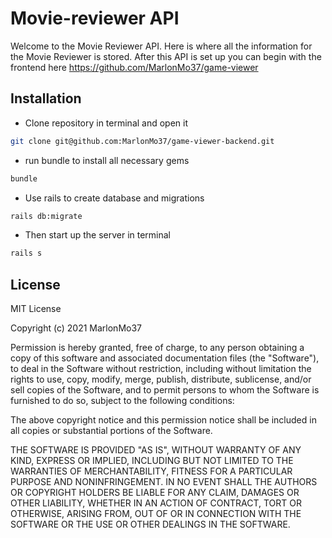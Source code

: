 # Movie-reviewer API

Welcome to the Movie Reviewer API. Here is where all the information for the Movie Reviewer is stored. After this API is set up you can begin with the frontend here https://github.com/MarlonMo37/game-viewer

## Installation

- Clone repository in terminal and open it 

```bash 
git clone git@github.com:MarlonMo37/game-viewer-backend.git
```

- run bundle to install all necessary gems

```bash
bundle
```

- Use rails to create database and migrations 

```bash
rails db:migrate
```

- Then start up the server in terminal

```bash
rails s
```

## License 

MIT License

Copyright (c) 2021 MarlonMo37

Permission is hereby granted, free of charge, to any person obtaining a copy
of this software and associated documentation files (the "Software"), to deal
in the Software without restriction, including without limitation the rights
to use, copy, modify, merge, publish, distribute, sublicense, and/or sell
copies of the Software, and to permit persons to whom the Software is
furnished to do so, subject to the following conditions:

The above copyright notice and this permission notice shall be included in all
copies or substantial portions of the Software.

THE SOFTWARE IS PROVIDED "AS IS", WITHOUT WARRANTY OF ANY KIND, EXPRESS OR
IMPLIED, INCLUDING BUT NOT LIMITED TO THE WARRANTIES OF MERCHANTABILITY,
FITNESS FOR A PARTICULAR PURPOSE AND NONINFRINGEMENT. IN NO EVENT SHALL THE
AUTHORS OR COPYRIGHT HOLDERS BE LIABLE FOR ANY CLAIM, DAMAGES OR OTHER
LIABILITY, WHETHER IN AN ACTION OF CONTRACT, TORT OR OTHERWISE, ARISING FROM,
OUT OF OR IN CONNECTION WITH THE SOFTWARE OR THE USE OR OTHER DEALINGS IN THE
SOFTWARE.

